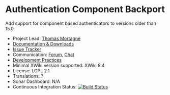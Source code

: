 # Authentication Component Backport

Add support for component based authenticators to versions older than 15.0.

* Project Lead: [Thomas Mortagne](http://www.xwiki.org/xwiki/bin/view/XWiki/ThomasMortagne)
* [Documentation & Downloads](https://extensions.xwiki.org/xwiki/bin/view/Extension/AuthenticationComponentBackport)
* [Issue Tracker](http://jira.xwiki.org/browse/AUTHSBACK)
* Communication: [Forum](https://forum.xwiki.org), [Chat](https://dev.xwiki.org/xwiki/bin/view/Community/Chat)
* [Development Practices](http://dev.xwiki.org)
* Minimal XWiki version supported: XWiki 8.4
* License: LGPL 2.1
* Translations: ?
* Sonar Dashboard: N/A
* Continuous Integration Status: [![Build Status](https://ci.xwiki.org/buildStatus/icon?job=XWiki+Contrib%2Fauthenticator-component-backport%2Fmaster)](https://ci.xwiki.org/job/XWiki%20Contrib/job/authenticator-component-backport/job/master/)
